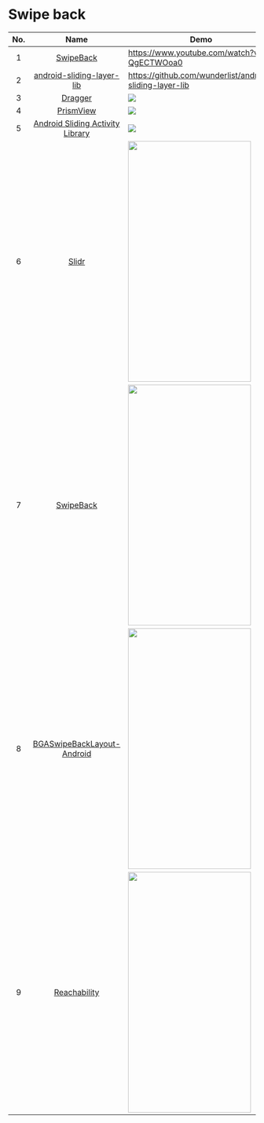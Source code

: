 Swipe back
======================
No. | Name | Demo
:---: | :---: | ---
1| [SwipeBack](https://github.com/sockeqwe/SwipeBack) | https://www.youtube.com/watch?v=-QgECTWOoa0
2| [android-sliding-layer-lib](https://github.com/wunderlist/android-sliding-layer-lib) | https://github.com/wunderlist/android-sliding-layer-lib
3| [Dragger](https://github.com/ppamorim/Dragger) | ![](https://github.com/ppamorim/Dragger/raw/master/art/app_sample_uncompressed.gif?raw=true)
4| [PrismView](https://github.com/ppamorim/PrismView) | ![](https://github.com/ppamorim/PrismView/raw/master/art/sample.gif)
5| [Android Sliding Activity Library](https://github.com/klinker41/android-slidingactivity) | ![](https://github.com/klinker41/android-slidingactivity/raw/master/preview_landscape.gif)
6| [Slidr](https://github.com/r0adkll/Slidr) | <img src="https://github.com/r0adkll/Slidr/raw/master/images/slidr_gif.gif" width="250" height="490">
7| [SwipeBack](https://github.com/liuguangqiang/SwipeBack) | <img src="https://github.com/liuguangqiang/SwipeBack/raw/master/Images/swipeback.gif" width="250" height="490">
8| [BGASwipeBackLayout-Android](https://github.com/bingoogolapple/BGASwipeBackLayout-Android) | <img src="https://cloud.githubusercontent.com/assets/8949716/21512903/fac699f8-ccec-11e6-8437-1bfe8b9bd9d3.gif" width="250" height="490">
9| [Reachability](https://github.com/sakebook/Reachability) | <img src="https://raw.githubusercontent.com/sakebook/Reachability/master/images/demo.gif" width="250" height="490">
